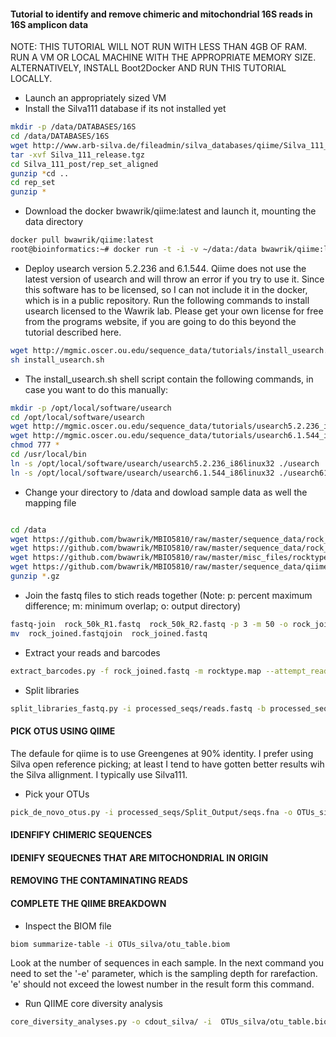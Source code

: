#### Tutorial to identify and remove chimeric and mitochondrial 16S reads in 16S amplicon data

NOTE:
THIS TUTORIAL WILL NOT RUN WITH LESS THAN 4GB OF RAM.
RUN A VM OR LOCAL MACHINE WITH THE APPROPRIATE MEMORY SIZE.
ALTERNATIVELY, INSTALL Boot2Docker AND RUN THIS TUTORIAL LOCALLY.

- Launch an appropriately sized VM
- Install the Silva111 database if its not installed yet

```sh 
mkdir -p /data/DATABASES/16S
cd /data/DATABASES/16S
wget http://www.arb-silva.de/fileadmin/silva_databases/qiime/Silva_111_release.tgz
tar -xvf Silva_111_release.tgz
cd Silva_111_post/rep_set_aligned
gunzip *cd ..
cd rep_set
gunzip *
```

- Download the docker bwawrik/qiime:latest and launch it, mounting the data directory

```sh
docker pull bwawrik/qiime:latest
root@bioinformatics:~# docker run -t -i -v ~/data:/data bwawrik/qiime:latest
```

- Deploy usearch version 5.2.236 and 6.1.544. Qiime does not use the latest version of usearch and will throw an error if you try to use it. Since this software has to be licensed, so I can not include it in the docker, which is in a public repository.  Run the following commands to install usearch licensed to the Wawrik lab. Please get your own license for free from the programs website, if you are going to do this beyond the tutorial described here.

```sh
wget http://mgmic.oscer.ou.edu/sequence_data/tutorials/install_usearch.sh
sh install_usearch.sh
```

- The install_usearch.sh shell script contain the following commands, in case you want to do this manually:

```sh
mkdir -p /opt/local/software/usearch 
cd /opt/local/software/usearch 
wget http://mgmic.oscer.ou.edu/sequence_data/tutorials/usearch5.2.236_i86linux32
wget http://mgmic.oscer.ou.edu/sequence_data/tutorials/usearch6.1.544_i86linux32
chmod 777 * 
cd /usr/local/bin 
ln -s /opt/local/software/usearch/usearch5.2.236_i86linux32 ./usearch 
ln -s /opt/local/software/usearch/usearch6.1.544_i86linux32 ./usearch61
```

- Change your directory to /data and dowload sample data as well the mapping file

```sh

cd /data
wget https://github.com/bwawrik/MBIO5810/raw/master/sequence_data/rock_50k_R1.fastq.gz
wget https://github.com/bwawrik/MBIO5810/raw/master/sequence_data/rock_50k_R2.fastq.gz
wget https://github.com/bwawrik/MBIO5810/raw/master/misc_files/rocktype.map
wget https://github.com/bwawrik/MBIO5810/raw/master/sequence_data/qiime_parameters_silva111.par
gunzip *.gz
```


- Join the fastq files to stich reads together (Note: p: percent maximum difference; m: minimum overlap; o: output directory)

```sh
fastq-join  rock_50k_R1.fastq  rock_50k_R2.fastq -p 3 -m 50 -o rock_joined
mv  rock_joined.fastqjoin  rock_joined.fastq
```

- Extract your reads and barcodes

```sh
extract_barcodes.py -f rock_joined.fastq -m rocktype.map --attempt_read_reorientation -l 12 -o processed_seqs
```

- Split libraries

```sh
split_libraries_fastq.py -i processed_seqs/reads.fastq -b processed_seqs/barcodes.fastq -m rocktype.map -o processed_seqs/Split_Output/ --barcode_type 12
```

#### PICK OTUS USING QIIME 

The defaule for qiime is to use Greengenes at 90% identity. I prefer using Silva open reference picking; at least I tend to have gotten better results wih the Silva allignment. I typically use Silva111. 

- Pick your OTUs

```sh
pick_de_novo_otus.py -i processed_seqs/Split_Output/seqs.fna -o OTUs_silva -p qiime_parameters_silva111.par
```

#### IDENFIFY CHIMERIC SEQUENCES




#### IDENIFY SEQUECNES THAT ARE MITOCHONDRIAL IN ORIGIN



#### REMOVING THE CONTAMINATING READS




#### COMPLETE THE QIIME BREAKDOWN






- Inspect the BIOM file

```sh
biom summarize-table -i OTUs_silva/otu_table.biom 
``` 

Look at the number of sequences in each sample.  In the next command you need to set the '-e' parameter, which is the sampling depth for rarefaction.  'e' should not exceed the lowest number in the result form this command.

- Run QIIME core diversity analysis

```sh
core_diversity_analyses.py -o cdout_silva/ -i  OTUs_silva/otu_table.biom -m GoM_Sept_Mapping.txt -t OTUs_silva/rep_set.tre -e 20
```
